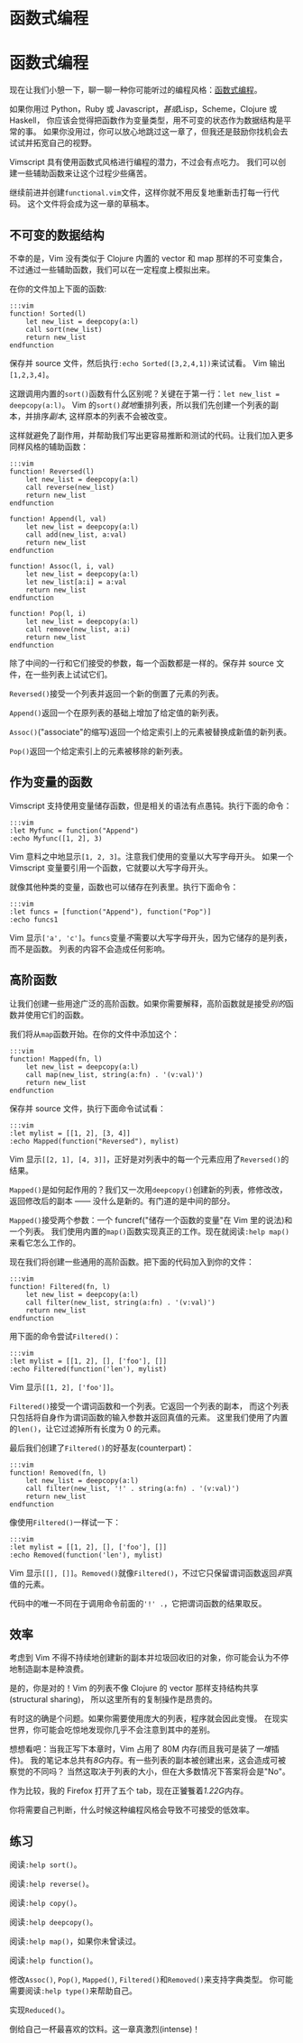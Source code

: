 # 函数式编程

# 函数式编程

现在让我们小憩一下，聊一聊一种你可能听过的编程风格：[函数式编程](https://secure.wikimedia.org/wikipedia/en/wiki/Functional_programming)。

如果你用过 Python，Ruby 或 Javascript，*甚或*Lisp，Scheme，Clojure 或 Haskell， 你应该会觉得把函数作为变量类型，用不可变的状态作为数据结构是平常的事。 如果你没用过，你可以放心地跳过这一章了，但我还是鼓励你找机会去试试并拓宽自己的视野。

Vimscript 具有使用函数式风格进行编程的潜力，不过会有点吃力。 我们可以创建一些辅助函数来让这个过程少些痛苦。

继续前进并创建`functional.vim`文件，这样你就不用反复地重新击打每一行代码。 这个文件将会成为这一章的草稿本。

## 不可变的数据结构

不幸的是，Vim 没有类似于 Clojure 内置的 vector 和 map 那样的不可变集合， 不过通过一些辅助函数，我们可以在一定程度上模拟出来。

在你的文件加上下面的函数:

```
:::vim
function! Sorted(l)
    let new_list = deepcopy(a:l)
    call sort(new_list)
    return new_list
endfunction 
```

保存并 source 文件，然后执行`:echo Sorted([3,2,4,1])`来试试看。 Vim 输出`[1,2,3,4]`。

这跟调用内置的`sort()`函数有什么区别呢？关键在于第一行：`let new_list = deepcopy(a:l)`。 Vim 的`sort()`*就地*重排列表，所以我们先创建一个列表的副本，并排序*副本*, 这样原本的列表不会被改变。

这样就避免了副作用，并帮助我们写出更容易推断和测试的代码。让我们加入更多同样风格的辅助函数：

```
:::vim
function! Reversed(l)
    let new_list = deepcopy(a:l)
    call reverse(new_list)
    return new_list
endfunction

function! Append(l, val)
    let new_list = deepcopy(a:l)
    call add(new_list, a:val)
    return new_list
endfunction

function! Assoc(l, i, val)
    let new_list = deepcopy(a:l)
    let new_list[a:i] = a:val
    return new_list
endfunction

function! Pop(l, i)
    let new_list = deepcopy(a:l)
    call remove(new_list, a:i)
    return new_list
endfunction 
```

除了中间的一行和它们接受的参数，每一个函数都是一样的。保存并 source 文件，在一些列表上试试它们。

`Reversed()`接受一个列表并返回一个新的倒置了元素的列表。

`Append()`返回一个在原列表的基础上增加了给定值的新列表。

`Assoc()`("associate"的缩写)返回一个给定索引上的元素被替换成新值的新列表。

`Pop()`返回一个给定索引上的元素被移除的新列表。

## 作为变量的函数

Vimscript 支持使用变量储存函数，但是相关的语法有点愚钝。执行下面的命令：

```
:::vim
:let Myfunc = function("Append")
:echo Myfunc([1, 2], 3) 
```

Vim 意料之中地显示`[1, 2, 3]`。注意我们使用的变量以大写字母开头。 如果一个 Vimscript 变量要引用一个函数，它就要以大写字母开头。

就像其他种类的变量，函数也可以储存在列表里。执行下面命令：

```
:::vim
:let funcs = [function("Append"), function("Pop")]
:echo funcs1 
```

Vim 显示`['a', 'c']`。`funcs`变量*不*需要以大写字母开头，因为它储存的是列表，而不是函数。 列表的内容不会造成任何影响。

## 高阶函数

让我们创建一些用途广泛的高阶函数。如果你需要解释，高阶函数就是接受*别的*函数并使用它们的函数。

我们将从`map`函数开始。在你的文件中添加这个：

```
:::vim
function! Mapped(fn, l)
    let new_list = deepcopy(a:l)
    call map(new_list, string(a:fn) . '(v:val)')
    return new_list
endfunction 
```

保存并 source 文件，执行下面命令试试看：

```
:::vim
:let mylist = [[1, 2], [3, 4]]
:echo Mapped(function("Reversed"), mylist) 
```

Vim 显示`[[2, 1], [4, 3]]`，正好是对列表中的每一个元素应用了`Reversed()`的结果。

`Mapped()`是如何起作用的？我们又一次用`deepcopy()`创建新的列表，修修改改，返回修改后的副本 —— 没什么是新的。有门道的是中间的部分。

`Mapped()`接受两个参数：一个 funcref("储存一个函数的变量"在 Vim 里的说法)和一个列表。 我们使用内置的`map()`函数实现真正的工作。现在就阅读`:help map()`来看它怎么工作的。

现在我们将创建一些通用的高阶函数。把下面的代码加入到你的文件：

```
:::vim
function! Filtered(fn, l)
    let new_list = deepcopy(a:l)
    call filter(new_list, string(a:fn) . '(v:val)')
    return new_list
endfunction 
```

用下面的命令尝试`Filtered()`：

```
:::vim
:let mylist = [[1, 2], [], ['foo'], []]
:echo Filtered(function('len'), mylist) 
```

Vim 显示`[[1, 2], ['foo']]`。

`Filtered()`接受一个谓词函数和一个列表。它返回一个列表的副本， 而这个列表只包括将自身作为谓词函数的输入参数并返回真值的元素。 这里我们使用了内置的`len()`，让它过滤掉所有长度为 0 的元素。

最后我们创建了`Filtered()`的好基友(counterpart)：

```
:::vim
function! Removed(fn, l)
    let new_list = deepcopy(a:l)
    call filter(new_list, '!' . string(a:fn) . '(v:val)')
    return new_list
endfunction 
```

像使用`Filtered()`一样试一下：

```
:::vim
:let mylist = [[1, 2], [], ['foo'], []]
:echo Removed(function('len'), mylist) 
```

Vim 显示`[[], []]`。`Removed()`就像`Filtered()`，不过它只保留谓词函数返回*非*真值的元素。

代码中的唯一不同在于调用命令前面的`'!' .`，它把谓词函数的结果取反。

## 效率

考虑到 Vim 不得不持续地创建新的副本并垃圾回收旧的对象，你可能会认为不停地制造副本是种浪费。

是的，你是对的！Vim 的列表不像 Clojure 的 vector 那样支持结构共享(structural sharing)， 所以这里所有的复制操作是昂贵的。

有时这的确是个问题。如果你需要使用庞大的列表，程序就会因此变慢。 在现实世界，你可能会吃惊地发现你几乎不会注意到其中的差别。

想想看吧：当我正写下本章时，Vim 占用了 80M 内存(而且我可是装了*一堆*插件)。 我的笔记本总共有*8G*内存。有一些列表的副本被创建出来，这会造成可被察觉的不同吗？ 当然这取决于列表的大小，但在大多数情况下答案将会是"No"。

作为比较，我的 Firefox 打开了五个 tab，现在正饕餮着*1.22G*内存。

你将需要自己判断，什么时候这种编程风格会导致不可接受的低效率。

## 练习

阅读`:help sort()`。

阅读`:help reverse()`。

阅读`:help copy()`。

阅读`:help deepcopy()`。

阅读`:help map()`，如果你未曾读过。

阅读`:help function()`。

修改`Assoc()`, `Pop()`, `Mapped()`, `Filtered()`和`Removed()`来支持字典类型。 你可能需要阅读`:help type()`来帮助自己。

实现`Reduced()`。

倒给自己一杯最喜欢的饮料。这一章真激烈(intense)！